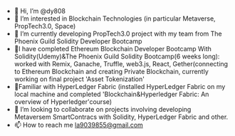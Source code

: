 - 👋 Hi, I’m @dy808
- 👀 I’m interested in Blockchain Technologies (in particular Metaverse, PropTech3.0, Space) 
- 🌱 I’m currently developing PropTech3.0 project with my team from The Phoenix Guild Solidity Developer Bootcamp
- 🌱I have completed Ethereum Blockchain Developer Bootcamp With Solidity(Udemy)&The Phoenix Guild Solidity Bootcamp(6 weeks long): worked with Remix, Ganache, Truffle, web3.js, React, Gether(connecting to Ethereum Blockchain and creating Private Blockchain, currently working on final project 'Asset Tokenization'
- 🌱Familiar with HyperLedger Fabric (installed HyperLedger Fabric on my local machine and completed 'Blockchain&Hyperledger Fabric: An overview of Hyperledger'course)  
- 💞️ I’m looking to collaborate on projects involving developing Metaversem SmartContracs with Solidity, HyperLedger Fabric and other.
- 📫 How to reach me la9039855@gmail.com

<!---
dy808/dy808 is a ✨ special ✨ repository because its `README.md` (this file) appears on your GitHub profile.
You can click the Preview link to take a look at your changes.
--->
